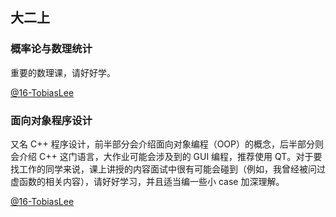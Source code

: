 ## 大二上

### 概率论与数理统计

重要的数理课，请好好学。

[@16-TobiasLee](https://github.com/TobiasLee)

### 面向对象程序设计

又名 C++ 程序设计，前半部分会介绍面向对象编程（OOP）的概念，后半部分则会介绍 C++ 这门语言，大作业可能会涉及到的 GUI 编程，推荐使用 QT。对于要找工作的同学来说，课上讲授的内容面试中很有可能会碰到（例如，我曾经被问过虚函数的相关内容），请好好学习，并且适当编一些小 case 加深理解。

[@16-TobiasLee](https://github.com/TobiasLee)